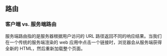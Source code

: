 ## 路由

### 客户端 vs. 服务端路由

服务端路由指的是服务器根据用户访问的 URL 路径返回不同的响应结果。当我们在一个传统的服务端渲染的 web 应用中点击一个链接时，浏览器会从服务端获得全新的 HTML，然后重新加载整个页面。

